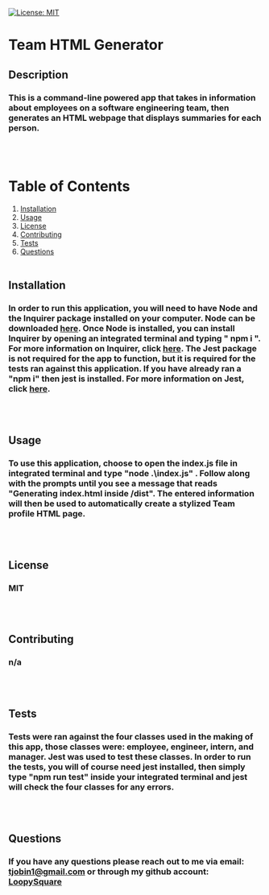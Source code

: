 [![License: MIT](https://img.shields.io/badge/License-MIT-yellow.svg)](https://opensource.org/licenses/MIT)
# Team HTML Generator
## Description
### This is a command-line powered app that takes in information about employees on a software engineering team, then generates an HTML webpage that displays summaries for each person.
<br><br>
# Table of Contents
1. [Installation](#installation)
2. [Usage](#usage)
3. [License](#license)
4. [Contributing](#contributing)
5. [Tests](#tests)
6. [Questions](#questions)
<br><br>
## Installation
### In order to run this application, you will need to have Node and the Inquirer package installed on your computer. Node can be downloaded [here](https://nodejs.org/en/). Once Node is installed, you can install Inquirer by opening an integrated terminal and typing " npm i ". For more information on Inquirer, click [here](https://www.npmjs.com/package/inquirer). The Jest package is not required for the app to function, but it is required for the tests ran against this application. If you have already ran a "npm i" then jest is installed. For more information on Jest, click [here](https://jestjs.io/docs/getting-started).
<br><br>
## Usage
### To use this application, choose to open the index.js file in integrated terminal and type "node .\index.js" . Follow along with the prompts until you see a message that reads "Generating index.html inside /dist". The entered information will then be used to automatically create a stylized Team profile HTML page. 








<br><br>
## License
### MIT
<br><br>
## Contributing
### n/a
<br><br>
## Tests
### Tests were ran against the four classes used in the making of this app, those classes were: employee, engineer, intern, and manager. Jest was used to test these classes. In order to run the tests, you will of course need jest installed, then simply type "npm run test" inside your integrated terminal and jest will check the four classes for any errors.
<br><br>
## Questions
### If you have any questions please reach out to me via email: tjobin1@gmail.com or through my github account: [LoopySquare](https://github.com/LoopySquare)